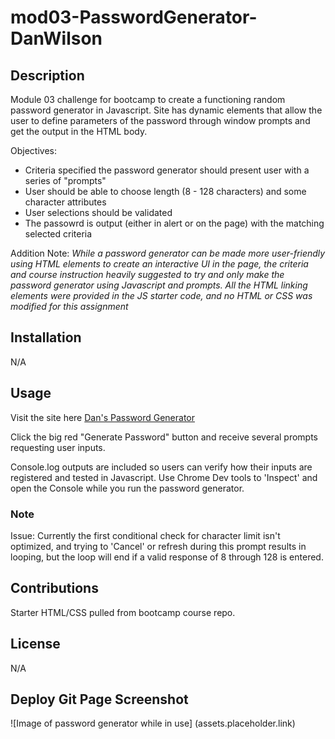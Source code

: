 # mod03-PasswordGenerator-DanWilson

## Description
Module 03 challenge for bootcamp to create a functioning random password generator in Javascript. Site has dynamic elements that allow the user to define parameters of the password through window prompts and get the output in the HTML body.

Objectives:

- Criteria specified the password generator should present user with a series of "prompts"
- User should be able to choose length (8 - 128 characters) and some character attributes
- User selections should be validated
- The passowrd is output (either in alert or on the page) with the matching selected criteria

Addition Note: *While a password generator can be made more user-friendly using HTML elements to create an interactive UI in the page, the criteria and course instruction heavily suggested to try and only make the password generator using Javascript and prompts. All the HTML linking elements were provided in the JS starter code, and no HTML or CSS was modified for this assignment*

## Installation

N/A

## Usage

Visit the site here [Dan's Password Generator](placeholder.example)

Click the big red "Generate Password" button and receive several prompts requesting user inputs. 

Console.log outputs are included so users can verify how their inputs are registered and tested in Javascript. Use Chrome Dev tools to 'Inspect' and open the Console while you run the password generator.


### Note 

Issue: Currently the first conditional check for character limit isn't optimized, and trying to 'Cancel' or refresh during this prompt results in looping, but the loop will end if a valid response of 8 through 128 is entered.


## Contributions

Starter HTML/CSS pulled from bootcamp course repo.

## License

N/A

## Deploy Git Page Screenshot

![Image of password generator while in use] (assets.placeholder.link)
